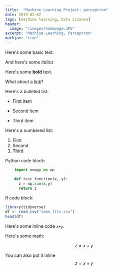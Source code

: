 ```yaml
---
title:  "Machine Learning Project: perceptron"
date: 2019-03-02
tags: [machine learning, data science]
header:
  image: "/images/homepage.JPG"
excerpt: "Machine Learning, Perceptron"
mathjax: "true"
---
```




Here's some basic text.

And here's some *italics*

Here's some **bold** text.

What about a [link](https://github.com/dataoptimal)?

Here's a bulleted list:
* First item
+ Second item
- Third item

Here's a numbered list:
1. First
2. Second
3. Third

Python code block:
```python
    import numpy as np

    def test_function(x, y):
      z = np.sum(x,y)
      return z
```

R code block:
```r
library(tidyverse)
df <- read_csv("some_file.csv")
head(df)
```

Here's some inline code `x+y`.



Here's some math:

$$z=x+y$$

You can also put it inline $$z=x+y$$
